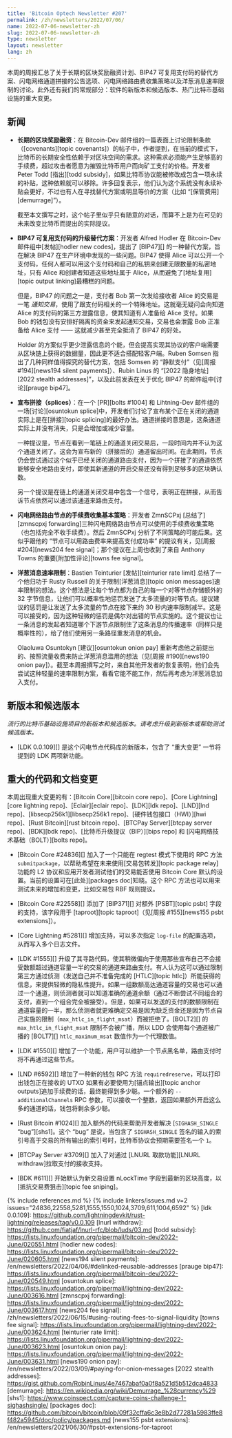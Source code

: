 ```yaml
---
title: 'Bitcoin Optech Newsletter #207'
permalink: /zh/newsletters/2022/07/06/
name: 2022-07-06-newsletter-zh
slug: 2022-07-06-newsletter-zh
type: newsletter
layout: newsletter
lang: zh
---
```


本周的周报汇总了关于长期的区块奖励融资计划、BIP47 可复用支付码的替代方案、闪电网络通道拼接的公告选项、闪电网络路由费收集策略以及洋葱消息速率限制的讨论。此外还有我们的常规部分：软件的新版本和候选版本、热门比特币基础设施的重大变更。

## 新闻

- **<!--longterm-block-reward-funding-->长期的区块奖励融资**：在 Bitcoin-Dev 邮件组的一篇表面上讨论限制条款（[covenants][topic covenants]）的帖子中，作者提到，在当前的模式下，比特币的长期安全性依赖于对区块空间的需求。这种需求必须能产生足够高的手续费，超过攻击者愿意为摧毁比特币用户而向矿工支付的价格。开发者 Peter Todd [指出][todd subsidy]，如果比特币协议能被修改成包含一项永续的补贴，这种依赖就可以移除。许多回复表示，他们认为这个系统没有永续补贴会更好，不过也有人在寻找替代方案或明显等价的方案（比如 “[保管费用][demurrage]”）。

  截至本文撰写之时，这个帖子里似乎只有随意的对话，而算不上是为在可见的未来改变比特币而提出的实际提议。

- **<!--updated-alternative-to-bip47-reusable-payment-codes-->BIP47 可复用支付码的升级替代方案**：开发者 Alfred Hodler 在 Bitcoin-Dev 邮件组中[发帖][hodler new codes]，提出了 [BIP47][] 的一种替代方案，旨在解决 BIP47 在生产环境中发现的一些问题。BIP47 使得 Alice 可以公开一个支付码，任何人都可以用这个支付码和自己的私钥来创建无限数量的私密地址，只有 Alice 和创建者知道这些地址属于 Alice，从而避免了[地址复用][topic output linking]最糟糕的问题。

  但是，BIP47 的问题之一是，支付者 Bob 第一次发给接收者 Alice 的交易是一笔 *通知交易*，使用了跟支付码相关的一个特殊地址。这就毫无疑问会向知道 Alice 的支付码的第三方泄露信息，使其知道有人准备给 Alice 支付。如果 Bob 的钱包没有安排好隔离的资金来发起通知交易，交易也会泄露 Bob 正准备给 Alice 支付 —— 这就减少甚至完全抵消了 BIP47 的好处。

  Holder 的方案似乎更少泄露信息的个能，但会提高实现其协议的客户端需要从区块链上获得的数据量，因此更不适合搭配轻客户端。Ruben Somsen 指出了几种同样值得探究的替代方案，包括 Somsen 的 “静默支付”（见[周报 #194][news194 silent payments]）、Rubin Linus 的 “[2022 隐身地址][2022 stealth addresses]”，以及此前发表在关于优化 BIP47 的邮件组中[讨论][prauge bip47]。

- **<!--announcing-splices-->宣布拼接（splices）**：在一个 [PR][bolts #1004] 和 Lihtning-Dev 邮件组的一场[讨论][osuntokun splice]中，开发者们讨论了宣布某个正在关闭的通道实际上是在[拼接][topic splicing]的最好办法。通道拼接的意思是，这条通道实际上并没有消失，只是会增加或减少容量。

  一种提议是，节点在看到一笔链上的通道关闭交易后，一段时间内并不认为这个通道关闭了。这会为宣布新的（拼接后的）通道留出时间。在此期间，节点仍会尝试通过这个似乎已经关闭的通道路由支付，因为一个拼接了的通道依然能够安全地路由支付，即使其新通道的开启交易还没有得到足够多的区块确认数。

  另一个提议是在链上的通道关闭交易中包含一个信号，表明正在拼接，从而告诉节点依然可以通过该通道来路由支付。

- **<!--fundamental-feecollection-strategies-for-ln-forwarding-nodes-->闪电网络路由节点的手续费收集基本策略**：开发者 ZmnSCPxj [总结了][zmnscpxj forwarding]三种闪电网络路由节点可以使用的手续费收集策略（也包括完全不收手续费）。然后 ZmnSCPxj 分析了不同策略的可能后果。这似乎跟他的 “节点可以用路由费率来提高支付成功率” 的提议有关，见[周报 #204][news204 fee signal]；那个提议在上周也收到了来自 Anthony Towns 的重要[附加性评论][towns fee signal]。

- **<!--onion-message-rate-limiting-->洋葱消息速率限制**：Bastien Teinturier [发帖][teinturier rate limit] 总结了一个他归功于 Rusty Russell 的关于限制[洋葱消息][topic onion messages]速率限制的想法。这个想法是让每个节点都为自己的每一个对等节点存储额外的 32 字节信息，让他们可以概率性地惩罚发送了太多流量的对等节点。提议建议的惩罚是让发送了太多流量的节点在接下来约 30 秒内速率限制减半。这是可以接受的，因为这种轻微的惩罚是偶尔对出错的节点实施的。这个提议也让一条消息的发起者知道哪个下游节点限制住了这条消息的传播速率（同样只是概率性的），给了他们使用另一条路径重发消息的机会。

  Olaoluwa Osuntokyn [建议][osuntokun onion pay] 重新考虑他之前提出的、按照流量收费来防止洋葱消息滥用的想法（见[周报 #190][news190 onion pay]）。截至本周报撰写之时，来自其他开发者的恢复表明，他们会先尝试这种轻量的速率限制方案，看看它能不能工作，然后再考虑为洋葱消息加入支付。

## 新版本和候选版本

*流行的比特币基础设施项目的新版本和候选版本。请考虑升级到新版本或帮助测试候选版本。*

- [LDK 0.0.109][] 是这个闪电节点代码库的新版本，包含了 “重大变更” 一节将提到的 LDK 两项新功能。

## 重大的代码和文档变更

本周出现重大变更的有：[Bitcoin Core][bitcoin core repo]、[Core Lightning][core lightning repo]、[Eclair][eclair repo]、[LDK][ldk repo]、[LND][lnd repo]、[libsecp256k1][libsecp256k1 repo]、[硬件钱包接口（HWI）][hwi repo]、[Rust Bitcoin][rust bitcoin repo]、[BTCPay Server][btcpay server repo]、[BDK][bdk repo]、[比特币升级提议（BIP）][bips repo] 和 [闪电网络技术基础（BOLT）][bolts repo]。

- [Bitcoin Core #24836][] 加入了一个只能在 regtest 模式下使用的 RPC 方法 `submitpackage`，以帮助希望在未来使用[交易包转发][topic package relay]功能的 L2 协议和应用开发者测试他们的交易能否使用 Bitcoin Core 默认的设置。当前的设置可在[此处][packages doc]知晓。这个 RPC 方法也可以用来测试未来的增加和变更，比如交易包 RBF 规则提议。

- [Bitcoin Core #22558][] 添加了 [BIP371][] 对额外 [PSBT][topic psbt] 字段的支持，该字段用于 [taproot][topic taproot]（见[周报 #155][news155 psbt extensions]）。
- [Core Lightning #5281][] 增加支持，可以多次指定 `log-file` 的配置选项，从而写入多个日志文件。
- [LDK #1555][] 升级了其寻路代码，使其稍微偏向于使用那些宣布自己不会接受数额超过通道容量一半的交易的通道来路由支付。有人认为这可以通过限制第三方通过侦测（发送自己并不准备完成的 [HTLC][topic htlc]）所能获得的信息，来提供轻微的隐私性提升。如果一组数额高达通道容量的交易也可以通过一个通道，则侦测者就可以知道准确的通道余额（通过不断尝试不同组合的支付，直到一个组合完全被接受）。但是，如果可以发送的支付的数额限制在通道容量的一半，那么侦测者就更难确定交易是因为缺乏资金还是因为节点自己实施的限制（`max_htlc_in_flight_msat`）而被拒绝了。[BOLT2][] 的 `max_htlc_in_flight_msat` 限制不会被广播，所以 LDD 会使用每个通道被广播的 [BOLT7][] `htlc_maximum_msat` 数值作为一个代理数值。
- [LDK #1550][] 增加了一个功能，用户可以维护一个节点黑名单，路由支付时将不再通过这些节点。
- [LND #6592][] 增加了一种新的钱包 RPC 方法 `requiredreserve`，可以打印出钱包正在接收的 UTXO 如果有必要使用为[锚点输出][topic anchor outputs]追加手续费的话，最终能得到多少聪。一个额外的 `--additionalChannels` RPC 参数，可以接收一个整数，返回如果额外开启这么多的通道的话，钱包将剩余多少聪。
- [Rust Bitcoin #1024][] 加入额外的代码来帮助开发者解决 [`SIGHASH_SINGLE` “bug”][shs1]。这个 “bug” 是说，当包含了 `SIGHASH_SINGLE` 签名的输入的索引号高于交易的所有输出的索引号时，比特币协议会预期需要签名一个 `1`。
- [BTCPay Server #3709][] 加入了对通过 [LNURL 取款功能][LNURL withdraw]拉取支付的接收支持。
- [BDK #611][] 开始默认为新交易设置 nLockTime 字段到最新的区块高度，以[抵抗交易费狙击][topic fee sniping]。

{% include references.md %}
{% include linkers/issues.md v=2 issues="24836,22558,5281,1555,1550,1024,3709,611,1004,6592" %}
[ldk 0.0.109]: https://github.com/lightningdevkit/rust-lightning/releases/tag/v0.0.109
[lnurl withdraw]: https://github.com/fiatjaf/lnurl-rfc/blob/luds/03.md
[todd subsidy]: https://lists.linuxfoundation.org/pipermail/bitcoin-dev/2022-June/020551.html
[hodler new codes]: https://lists.linuxfoundation.org/pipermail/bitcoin-dev/2022-June/020605.html
[news194 silent payments]: /en/newsletters/2022/04/06/#delinked-reusable-addresses
[prauge bip47]: https://lists.linuxfoundation.org/pipermail/bitcoin-dev/2022-June/020549.html
[osuntokun splice]: https://lists.linuxfoundation.org/pipermail/lightning-dev/2022-June/003616.html
[zmnscpxj forwarding]: https://lists.linuxfoundation.org/pipermail/lightning-dev/2022-June/003617.html
[news204 fee signal]: /zh/newsletters/2022/06/15/#using-routing-fees-to-signal-liquidity
[towns fee signal]: https://lists.linuxfoundation.org/pipermail/lightning-dev/2022-June/003624.html
[teinturier rate limit]: https://lists.linuxfoundation.org/pipermail/lightning-dev/2022-June/003623.html
[osuntokun onion pay]: https://lists.linuxfoundation.org/pipermail/lightning-dev/2022-June/003631.html
[news190 onion pay]: /en/newsletters/2022/03/09/#paying-for-onion-messages
[2022 stealth addresses]: https://gist.github.com/RobinLinus/4e7467abaf0a0f8a521d5b512dca4833
[demurrage]: https://en.wikipedia.org/wiki/Demurrage_%28currency%29
[shs1]: https://www.coinspect.com/capture-coins-challenge-1-sighashsingle/
[packages doc]: https://github.com/bitcoin/bitcoin/blob/09f32cffa6c3e8b2d77281a5983ffe8f482a5945/doc/policy/packages.md
[news155 psbt extensions]: /en/newsletters/2021/06/30/#psbt-extensions-for-taproot
